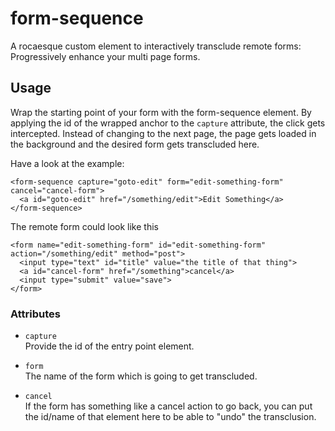 # form-sequence

A rocaesque custom element to interactively transclude remote forms: Progressively enhance your multi page forms.

## Usage

Wrap the starting point of your form with the form-sequence element. By applying the id of the wrapped anchor to the `capture` attribute, the click gets intercepted. Instead of changing to the next page, the page gets loaded in the background and the desired form gets transcluded here.

Have a look at the example:

    <form-sequence capture="goto-edit" form="edit-something-form" cancel="cancel-form">
      <a id="goto-edit" href="/something/edit">Edit Something</a>
    </form-sequence>

The remote form could look like this

    <form name="edit-something-form" id="edit-something-form" action="/something/edit" method="post">
      <input type="text" id="title" value="the title of that thing">
      <a id="cancel-form" href="/something">cancel</a>
      <input type="submit" value="save">
    </form>

### Attributes

- `capture`  
  Provide the id of the entry point element.

- `form`  
  The name of the form which is going to get transcluded.

- `cancel`  
  If the form has something like a cancel action to go back, you can put the id/name of that element here to be able to "undo" the transclusion.
